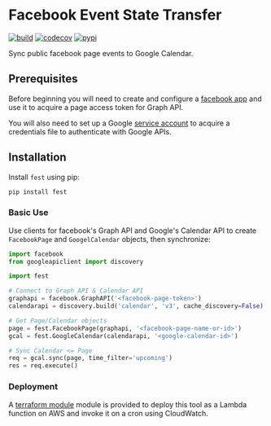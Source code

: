 # Facebook Event State Transfer

[![build](https://travis-ci.org/amancevice/fest.svg?branch=master)](https://travis-ci.org/amancevice/fest)
[![codecov](https://codecov.io/gh/amancevice/fest/branch/master/graph/badge.svg)](https://codecov.io/gh/amancevice/fest)
[![pypi](https://badge.fury.io/py/fest.svg)](https://badge.fury.io/py/fest)

Sync public facebook page events to Google Calendar.

## Prerequisites

Before beginning you will need to create and configure a [facebook app](./docs/facebook.md#facebook) and use it to acquire a page access token for Graph API.

You will also need to set up a Google [service account](./docs/google.md#google) to acquire a credentials file to authenticate with Google APIs.

## Installation

Install `fest` using pip:

```bash
pip install fest
```

### Basic Use

Use clients for facebook's Graph API and Google's Calendar API to create `FacebookPage` and `GoogelCalendar` objects, then synchronize:

```python
import facebook
from googleapiclient import discovery

import fest

# Connect to Graph API & Calendar API
graphapi = facebook.GraphAPI('<facebook-page-token>')
calendarapi = discovery.build('calendar', 'v3', cache_discovery=False)

# Get Page/Calendar objects
page = fest.FacebookPage(graphapi, '<facebook-page-name-or-id>')
gcal = fest.GoogleCalendar(calendarapi, '<google-calendar-id>')

# Sync Calendar <= Page
req = gcal.sync(page, time_filter='upcoming')
res = req.execute()
```

### Deployment

A [terraform module](https://github.com/amancevice/terraform-aws-facebook-gcal-sync) module is provided to deploy this tool as a Lambda function on AWS and invoke it on a cron using CloudWatch.
